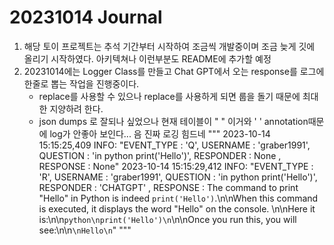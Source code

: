 # 20231014 Journal
1. 해당 토이 프로젝트는 추석 기간부터 시작하여 조금씩 개발중이며 조금 늦게 깃에 올리기 시작하였다. 아키텍쳐나 이런부분도 README에 추가할 예정
2. 20231014에는 Logger Class를 만들고 Chat GPT에서 오는 response를 로그에 한줄로 뽑는 작업을 진행중이다.
    * replace를 사용할 수 있으나 replace를 사용하게 되면 룹을 돌기 때문에 최대한 지양하려 한다.
    * json dumps 로 잘되나 싶었으나 현재 테이블이 " " 이거와 ' ' annotation때문에 log가 안좋아 보인다... 음 진짜 로깅 힘드네
"""
2023-10-14 15:15:25,409 INFO: "EVENT_TYPE : 'Q', USERNAME : 'graber1991', QUESTION : 'in python print('Hello')', RESPONDER : None , RESPONSE : None"
2023-10-14 15:15:29,412 INFO: "EVENT_TYPE : 'R', USERNAME : 'graber1991', QUESTION : 'in python print('Hello')', RESPONDER : 'CHATGPT' , RESPONSE : The command to print \"Hello\" in Python is indeed `print('Hello')`.\n\nWhen this command is executed, it displays the word \"Hello\" on the console. \n\nHere it is:\n\n```python\nprint('Hello')\n```\n\nOnce you run this, you will see:\n\n```\nHello\n```"
""" 